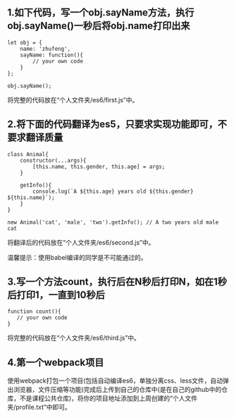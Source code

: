 ## 1.如下代码，写一个obj.sayName方法，执行obj.sayName()一秒后将obj.name打印出来

```
let obj = {
    name: 'zhufeng',
    sayName: function(){
        // your own code
    }
};

obj.sayName();
```

将完整的代码放在“个人文件夹/es6/first.js”中。

## 2.将下面的代码翻译为es5，只要求实现功能即可，不要求翻译质量

```
class Animal{
    constructor(...args){
        [this.name, this.gender, this.age] = args;
    }

    getInfo(){
        console.log(`A ${this.age} years old ${this.gender} ${this.name}`);
    }
}

new Animal('cat', 'male', 'two').getInfo(); // A two years old male cat
```

将翻译后的代码放在“个人文件夹/es6/second.js”中。

温馨提示：使用babel编译的同学是不可能通过的。

## 3.写一个方法count，执行后在N秒后打印N，如在1秒后打印1，一直到10秒后

```
function count(){
   // your own code 
}
```

将完整的代码放在“个人文件夹/es6/third.js”中。

## 4.第一个webpack项目

使用webpack打包一个项目(包括自动编译es6，单独分离css、less文件，自动弹出浏览器，文件压缩等功能)完成后上传到自己的仓库中(是在自己的github中的仓库，不是课程公共仓库)，将你的项目地址添加到上周创建的“个人文件夹/profile.txt”中即可。